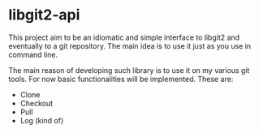 # libgit2-api

This project aim to be an idiomatic and simple interface to libgit2 and eventually to a git repository. The main idea is to use it just as you use in command line.

The main reason of developing such library is to use it on my various git tools. For now basic functionalities will be implemented. These are:

- Clone
- Checkout
- Pull
- Log (kind of)